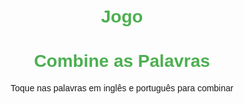 # Jogo
<!DOCTYPE html>
<html>
<head>
  <meta charset="UTF-8">
  <title>Duolingo Style Game</title>
  <style>
    body { font-family: Arial; text-align: center; padding: 20px; }
    h1 { color: #4CAF50; }
    .word-pair { display: flex; justify-content: center; flex-wrap: wrap; margin-top: 20px; }
    .word { 
      padding: 15px 25px; 
      margin: 10px; 
      background-color: #e0f7fa; 
      border-radius: 8px; 
      cursor: pointer; 
      font-size: 18px;
      border: 2px solid transparent;
    }
    .selected { border: 2px solid #4CAF50; background-color: #c8e6c9; }
    #result { margin-top: 20px; font-weight: bold; }
  </style>
</head>
<body>

<h1>Combine as Palavras</h1>
<p>Toque nas palavras em inglês e português para combinar</p>

<div class="word-pair" id="words">
</div>

<div id="result"></div>

<script>
  const pairs = [
    { en: "Dog", pt: "Cachorro" },
    { en: "Book", pt: "Livro" },
    { en: "House", pt: "Casa" }
  ];

  let selected = [];
  let matches = [];

  function shuffle(array) {
    return array.sort(() => Math.random() - 0.5);
  }

  function renderWords() {
    const wordDiv = document.getElementById("words");
    wordDiv.innerHTML = '';
    const shuffled = shuffle([...pairs.map(p => ({ word: p.en, lang: 'en' })), ...pairs.map(p => ({ word: p.pt, lang: 'pt' }))]);

    shuffled.forEach((item, index) => {
      const btn = document.createElement('div');
      btn.classList.add('word');
      btn.textContent = item.word;
      btn.dataset.lang = item.lang;
      btn.dataset.index = index;
      btn.onclick = () => selectWord(btn, item.word, item.lang);
      wordDiv.appendChild(btn);
    });
  }

  function selectWord(element, word, lang) {
    if (element.classList.contains('selected')) return;

    element.classList.add('selected');
    selected.push({ word, lang, element });

    if (selected.length === 2) {
      const [w1, w2] = selected;
      const match = pairs.find(p => 
        (p.en === w1.word && p.pt === w2.word) || 
        (p.pt === w1.word && p.en === w2.word)
      );

      if (match) {
        document.getElementById("result").textContent = "Correto!";
        matches.push(match);
      } else {
        document.getElementById("result").textContent = "Errado!";
        setTimeout(() => {
          w1.element.classList.remove('selected');
          w2.element.classList.remove('selected');
        }, 800);
      }
      selected = [];

      if (matches.length === pairs.length) {
        document.getElementById("result").textContent = "Você completou todas as combinações!";
      }
    }
  }

  renderWords();
</script>

</body>
</html>
